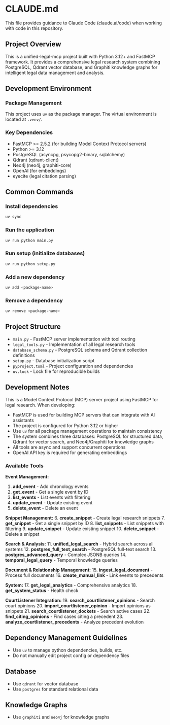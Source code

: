 # CLAUDE.md

This file provides guidance to Claude Code (claude.ai/code) when working with code in this repository.

## Project Overview

This is a unified-legal-mcp project built with Python 3.12+ and FastMCP framework. It provides a comprehensive legal research system combining PostgreSQL, Qdrant vector database, and Graphiti knowledge graphs for intelligent legal data management and analysis.

## Development Environment

### Package Management
This project uses `uv` as the package manager. The virtual environment is located at `.venv/`.

### Key Dependencies
- FastMCP >= 2.5.2 (for building Model Context Protocol servers)
- Python >= 3.12
- PostgreSQL (asyncpg, psycopg2-binary, sqlalchemy)
- Qdrant (qdrant-client)
- Neo4j (neo4j, graphiti-core)
- OpenAI (for embeddings)
- eyecite (legal citation parsing)

## Common Commands

### Install dependencies
```bash
uv sync
```

### Run the application
```bash
uv run python main.py
```

### Run setup (initialize databases)
```bash
uv run python setup.py
```

### Add a new dependency
```bash
uv add <package-name>
```

### Remove a dependency
```bash
uv remove <package-name>
```

## Project Structure

- `main.py` - FastMCP server implementation with tool routing
- `legal_tools.py` - Implementation of all legal research tools
- `database_schema.py` - PostgreSQL schema and Qdrant collection definitions
- `setup.py` - Database initialization script
- `pyproject.toml` - Project configuration and dependencies
- `uv.lock` - Lock file for reproducible builds

## Development Notes

This is a Model Context Protocol (MCP) server project using FastMCP for legal research. When developing:
- FastMCP is used for building MCP servers that can integrate with AI assistants
- The project is configured for Python 3.12 or higher
- Use `uv` for all package management operations to maintain consistency
- The system combines three databases: PostgreSQL for structured data, Qdrant for vector search, and Neo4j/Graphiti for knowledge graphs
- All tools are async and support concurrent operations
- OpenAI API key is required for generating embeddings

### Available Tools

**Event Management:**
1. **add_event** - Add chronology events
2. **get_event** - Get a single event by ID
3. **list_events** - List events with filtering
4. **update_event** - Update existing event
5. **delete_event** - Delete an event

**Snippet Management:**
6. **create_snippet** - Create legal research snippets
7. **get_snippet** - Get a single snippet by ID
8. **list_snippets** - List snippets with filtering
9. **update_snippet** - Update existing snippet
10. **delete_snippet** - Delete a snippet

**Search & Analysis:**
11. **unified_legal_search** - Hybrid search across all systems
12. **postgres_full_text_search** - PostgreSQL full-text search
13. **postgres_advanced_query** - Complex JSONB queries
14. **temporal_legal_query** - Temporal knowledge queries

**Document & Relationship Management:**
15. **ingest_legal_document** - Process full documents
16. **create_manual_link** - Link events to precedents

**System:**
17. **get_legal_analytics** - Comprehensive analytics
18. **get_system_status** - Health check

**CourtListener Integration:**
19. **search_courtlistener_opinions** - Search court opinions
20. **import_courtlistener_opinion** - Import opinions as snippets
21. **search_courtlistener_dockets** - Search active cases
22. **find_citing_opinions** - Find cases citing a precedent
23. **analyze_courtlistener_precedents** - Analyze precedent evolution

## Dependency Management Guidelines
- Use `uv` to manage python dependencies, builds, etc. 
- Do not manually edit project config or dependency files

## Database
- Use `qdrant` for vector database
- Use `postgres` for standard relational data

## Knowledge Graphs
- Use `graphiti` and `neo4j` for knowledge graphs